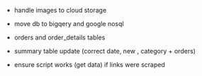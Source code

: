 - handle images to cloud storage
- move db to bigqery and google nosql
- orders and order_details tables
- summary table update (correct date, new , category + orders)




- ensure script works (get data) if links were scraped 


